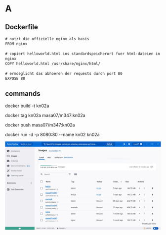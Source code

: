 # A

## Dockerfile
```
# nutzt die offizielle nginx als basis
FROM nginx

# copiert helloworld.html ins standardspeicherort fuer html-dateien in nginx
COPY helloworld.html /usr/share/nginx/html/

# ermoeglicht das abhoeren der requests durch port 80
EXPOSE 80
```

## commands
docker build -t kn02a

docker tag kn02a masa07/m347:kn02a

docker push masa07/m347:kn02a

docker run -d -p 8080:80 --name kn02 kn02a

![](aDD.JPG)
